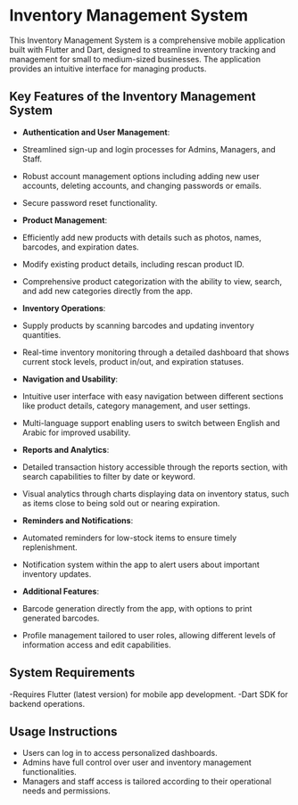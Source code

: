 # Inventory Management System

This Inventory Management System is a comprehensive mobile application built with Flutter and Dart, designed to streamline inventory tracking and management for small to medium-sized businesses. The application provides an intuitive interface for managing products.

## Key Features of the Inventory Management System
- **Authentication and User Management**:
- Streamlined sign-up and login processes for Admins, Managers, and Staff.
- Robust account management options including adding new user accounts, deleting accounts, and changing passwords or emails.
- Secure password reset functionality.

- **Product Management**:
- Efficiently add new products with details such as photos, names, barcodes, and expiration dates.
- Modify existing product details, including rescan product ID.
- Comprehensive product categorization with the ability to view, search, and add new categories directly from the app.

- **Inventory Operations**:
- Supply products by scanning barcodes and updating inventory quantities.
- Real-time inventory monitoring through a detailed dashboard that shows current stock levels, product in/out, and expiration statuses.

- **Navigation and Usability**:
- Intuitive user interface with easy navigation between different sections like product details, category management, and user settings.
- Multi-language support enabling users to switch between English and Arabic for improved usability.

- **Reports and Analytics**:
- Detailed transaction history accessible through the reports section, with search capabilities to filter by date or keyword.
- Visual analytics through charts displaying data on inventory status, such as items close to being sold out or nearing expiration.

- **Reminders and Notifications**:
- Automated reminders for low-stock items to ensure timely replenishment.
- Notification system within the app to alert users about important inventory updates.

- **Additional Features**:
- Barcode generation directly from the app, with options to print generated barcodes.
- Profile management tailored to user roles, allowing different levels of information access and edit capabilities.


## System Requirements
-Requires Flutter (latest version) for mobile app development.
-Dart SDK for backend operations.

## Usage Instructions
- Users can log in to access personalized dashboards.
- Admins have full control over user and inventory management functionalities.
- Managers and staff access is tailored according to their operational needs and permissions.
